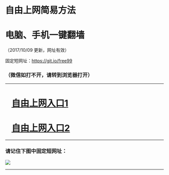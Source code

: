 ﻿# 自由上网简易方法

# 电脑、手机一键翻墙

（2017/10/09 更新，网址有效）

固定短网址：https://git.io/free99

### （微信如打不开，请转到浏览器打开）


***





# &nbsp;&nbsp; <a href="http://ft725630621.fwq-tz-1001.info/fwqtz01.html?t=1009001736 " target="_blank">自由上网入口1</a>
# &nbsp;&nbsp; <a href="http://ft2881520858.fwq-tz-1002.info/fwqtz02.html?t=100900121388 " target="_blank">自由上网入口2</a>
***

### 请记住下图中固定短网址：

<img src="https://s3-us-west-2.amazonaws.com/fwq-1001/yjfq-20170905okok.png" /> 


***

